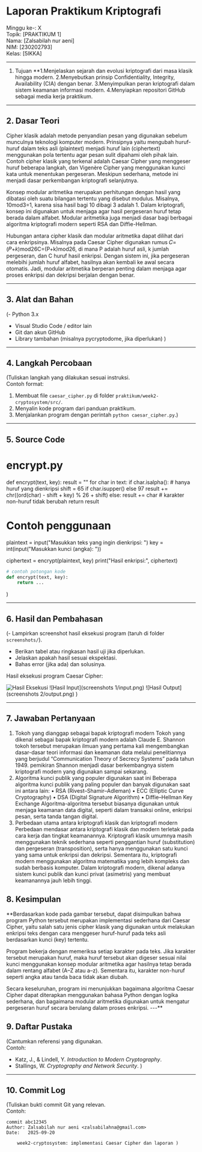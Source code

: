 # Laporan Praktikum Kriptografi
Minggu ke-: X  
Topik: [PRAKTIKUM 1]  
Nama: [Zalsabilah nur aeni]  
NIM: [230202793]  
Kelas: [5IKKA]  

---

 1. Tujuan
**1.Menjelaskan sejarah dan evolusi kriptografi dari masa klasik hingga modern.
2.Menyebutkan prinsip Confidentiality, Integrity, Availability (CIA) dengan benar.
3.Menyimpulkan peran kriptografi dalam sistem keamanan informasi modern.
4.Menyiapkan repositori GitHub sebagai media kerja praktikum.
---

## 2. Dasar Teori
Cipher klasik adalah metode penyandian pesan yang digunakan sebelum munculnya teknologi komputer modern. Prinsipnya yaitu mengubah huruf-huruf dalam teks asli (plaintext) menjadi huruf lain (ciphertext) menggunakan pola tertentu agar pesan sulit dipahami oleh pihak lain. Contoh cipher klasik yang terkenal adalah Caesar Cipher yang menggeser huruf beberapa langkah, dan Vigenère Cipher yang menggunakan kunci kata untuk menentukan pergeseran. Meskipun sederhana, metode ini menjadi dasar perkembangan kriptografi selanjutnya.

Konsep modular aritmetika merupakan perhitungan dengan hasil yang dibatasi oleh suatu bilangan tertentu yang disebut modulus. Misalnya, 
10mod3=1, karena sisa hasil bagi 10 dibagi 3 adalah 1. Dalam kriptografi, konsep ini digunakan untuk menjaga agar hasil pergeseran huruf tetap berada dalam alfabet. Modular aritmetika juga menjadi dasar bagi berbagai algoritma kriptografi modern seperti RSA dan Diffie-Hellman.

Hubungan antara cipher klasik dan modular aritmetika dapat dilihat dari cara enkripsinya. Misalnya pada Caesar Cipher digunakan rumus 
𝐶=(𝑃+𝑘)mod26C=(P+k)mod26, di mana P adalah huruf asli, k jumlah pergeseran, dan C huruf hasil enkripsi. Dengan sistem ini, jika pergeseran melebihi jumlah huruf alfabet, hasilnya akan kembali ke awal secara otomatis. Jadi, modular aritmetika berperan penting dalam menjaga agar proses enkripsi dan dekripsi berjalan dengan benar.

---

## 3. Alat dan Bahan
(- Python 3.x  
- Visual Studio Code / editor lain  
- Git dan akun GitHub  
- Library tambahan (misalnya pycryptodome, jika diperlukan)  )

---

## 4. Langkah Percobaan
(Tuliskan langkah yang dilakukan sesuai instruksi.  
Contoh format:
1. Membuat file `caesar_cipher.py` di folder `praktikum/week2-cryptosystem/src/`.
2. Menyalin kode program dari panduan praktikum.
3. Menjalankan program dengan perintah `python caesar_cipher.py`.)

---

## 5. Source Code
# encrypt.py

def encrypt(text, key):
    result = ""
    for char in text:
        if char.isalpha():  # hanya huruf yang dienkripsi
            shift = 65 if char.isupper() else 97
            result += chr((ord(char) - shift + key) % 26 + shift)
        else:
            result += char  # karakter non-huruf tidak berubah
    return result

# Contoh penggunaan
plaintext = input("Masukkan teks yang ingin dienkripsi: ")
key = int(input("Masukkan kunci (angka): "))

ciphertext = encrypt(plaintext, key)
print("Hasil enkripsi:", ciphertext)
```python
# contoh potongan kode
def encrypt(text, key):
    return ...
```
)

---

## 6. Hasil dan Pembahasan
(- Lampirkan screenshot hasil eksekusi program (taruh di folder `screenshots/`).  
- Berikan tabel atau ringkasan hasil uji jika diperlukan.  
- Jelaskan apakah hasil sesuai ekspektasi.  
- Bahas error (jika ada) dan solusinya. 

Hasil eksekusi program Caesar Cipher:

![Hasil Eksekusi](screenshots/output.png)
![Hasil Input](screenshots 1/input.png)
![Hasil Output](screenshots 2/output.png)
)

---

## 7. Jawaban Pertanyaan
1. Tokoh yang dianggap sebagai bapak kriptografi modern
Tokoh yang dikenal sebagai bapak kriptografi modern adalah Claude E. Shannon tokoh tersebut  merupakan ilmuan yang pertama kali mengembangkan dasar-dasar teori informasi dan keamanan data melalui penelitiannya yang berjudul “Communication Theory of Secrecy Systems” pada tahun 1949. pemikiran Shannon menjadi dasar berkembangnya sistem kriptografi modern yang digunakan sampai sekarang.
2. Algoritma kunci publik yang populer digunakan saat ini
Beberapa algoritma kunci publik yang paling populer dan banyak digunakan saat ini antara lain:
•	RSA (Rivest–Shamir–Adleman)
•	ECC (Elliptic Curve Cryptography)
•	DSA (Digital Signature Algorithm)
•	Diffie–Hellman Key Exchange
Algoritma-algoritma tersebut biasanya digunakan untuk menjaga keamanan data digital, seperti dalam transaksi online, enkripsi pesan, serta tanda tangan digital.
3. Perbedaan utama antara kriptografi klasik dan kriptografi modern
Perbedaan mendasar antara kriptografi klasik dan modern terletak pada cara kerja dan tingkat keamanannya. Kriptografi klasik umumnya masih menggunakan teknik sederhana seperti penggantian huruf (substitution) dan pergeseran (transposition), serta hanya menggunakan satu kunci yang sama untuk enkripsi dan dekripsi.
Sementara itu, kriptografi modern menggunakan algoritma matematika yang lebih kompleks dan sudah berbasis komputer. Dalam kriptografi modern, dikenal adanya sistem kunci publik dan kunci privat (asimetris) yang membuat keamanannya jauh lebih tinggi.


## 8. Kesimpulan
**Berdasarkan kode pada gambar tersebut, dapat disimpulkan bahwa program Python tersebut merupakan implementasi sederhana dari Caesar Cipher, yaitu salah satu jenis cipher klasik yang digunakan untuk melakukan enkripsi teks dengan cara menggeser huruf-huruf pada teks asli berdasarkan kunci (key) tertentu.

Program bekerja dengan memeriksa setiap karakter pada teks. Jika karakter tersebut merupakan huruf, maka huruf tersebut akan digeser sesuai nilai kunci menggunakan konsep modular aritmetika agar hasilnya tetap berada dalam rentang alfabet (A–Z atau a–z). Sementara itu, karakter non-huruf seperti angka atau tanda baca tidak akan diubah.

Secara keseluruhan, program ini menunjukkan bagaimana algoritma Caesar Cipher dapat diterapkan menggunakan bahasa Python dengan logika sederhana, dan bagaimana modular aritmetika digunakan untuk mengatur pergeseran huruf secara berulang dalam proses enkripsi.
---**

## 9. Daftar Pustaka
(Cantumkan referensi yang digunakan.  
Contoh:  
- Katz, J., & Lindell, Y. *Introduction to Modern Cryptography*.  
- Stallings, W. *Cryptography and Network Security*.  )

---

## 10. Commit Log
(Tuliskan bukti commit Git yang relevan.  
Contoh:
```
commit abc12345
Author: Zalsabilah nur aeni <zalsabilahna@gmail.com>
Date:   2025-09-20

    week2-cryptosystem: implementasi Caesar Cipher dan laporan )
```
